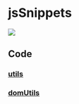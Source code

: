 # jsSnippets

![](https://img.shields.io/badge/coverage-100-green.svg)

## Code

### [utils](./spec/utils.md)

### [domUtils](./spec/domUtils.md)
